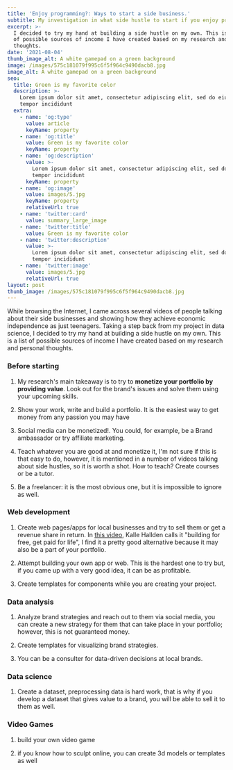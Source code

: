 ```yaml
---
title: 'Enjoy programming?: Ways to start a side business.'
subtitle: My investigation in what side hustle to start if you enjoy programming
excerpt: >-
  I decided to try my hand at building a side hustle on my own. This is a list
  of possible sources of income I have created based on my research and personal
  thoughts.
date: '2021-08-04'
thumb_image_alt: A white gamepad on a green background
image: /images/575c181079f995c6f5f964c9490dacb8.jpg
image_alt: A white gamepad on a green background
seo:
  title: Green is my favorite color
  description: >-
    Lorem ipsum dolor sit amet, consectetur adipiscing elit, sed do eiusmod
    tempor incididunt
  extra:
    - name: 'og:type'
      value: article
      keyName: property
    - name: 'og:title'
      value: Green is my favorite color
      keyName: property
    - name: 'og:description'
      value: >-
        Lorem ipsum dolor sit amet, consectetur adipiscing elit, sed do eiusmod
        tempor incididunt
      keyName: property
    - name: 'og:image'
      value: images/5.jpg
      keyName: property
      relativeUrl: true
    - name: 'twitter:card'
      value: summary_large_image
    - name: 'twitter:title'
      value: Green is my favorite color
    - name: 'twitter:description'
      value: >-
        Lorem ipsum dolor sit amet, consectetur adipiscing elit, sed do eiusmod
        tempor incididunt
    - name: 'twitter:image'
      value: images/5.jpg
      relativeUrl: true
layout: post
thumb_image: /images/575c181079f995c6f5f964c9490dacb8.jpg
---
```

While browsing the Internet, I came across several videos of people talking about their side businesses and showing how they achieve economic independence as just teenagers. Taking a step back from my project in data science, I decided to try my hand at building a side hustle on my own. This is a list of possible sources of income I have created based on my research and personal thoughts.

### Before starting

1.  My research's main takeaway is to try to **monetize your portfolio by providing value**. Look out for the brand's issues and solve them using your upcoming skills.

2.  Show your work, write and build a portfolio. It is the easiest way to get money from any  passion you may have

3.  Social media can be monetized!. You could, for example, be a Brand ambassador or try affiliate marketing.

4.  Teach whatever you are good at and monetize it, I'm not sure if this is that easy to do, however, it is mentioned in a number of videos talking about side hustles, so it is worth a shot.  How to teach? Create courses or be a tutor.

5.  Be a freelancer: it is the most obvious one, but it is impossible to ignore as well.

### Web development

1.  Create web pages/apps for local businesses and try to sell them or get a revenue share in return. In [this video](https://www.youtube.com/watch?v=wWySnxhZYsc), Kalle Hallden calls it "building for free, get paid for life", I find it a pretty good alternative because it may also be a part of your portfolio.

2.  Attempt building your own app or web. This is the hardest one to try but, if you came up with a very good idea, it can be as profitable.

3.  Create templates for components while you are creating your project.

### Data analysis

1.  Analyze brand strategies and reach out to them via social media, you can create a new strategy for them that can take place in your portfolio; however, this is not guaranteed money.

2.  Create templates for visualizing brand strategies.

3.  You can be a consulter for data-driven decisions at local brands.

### Data science

1.  Create a dataset, preprocessing data is hard work, that is why if you develop a dataset that gives value to a brand, you will be able to sell it to them as well.

### Video Games

1.  build your own video game

2.  if you know how to sculpt online, you can create 3d models or templates as well
